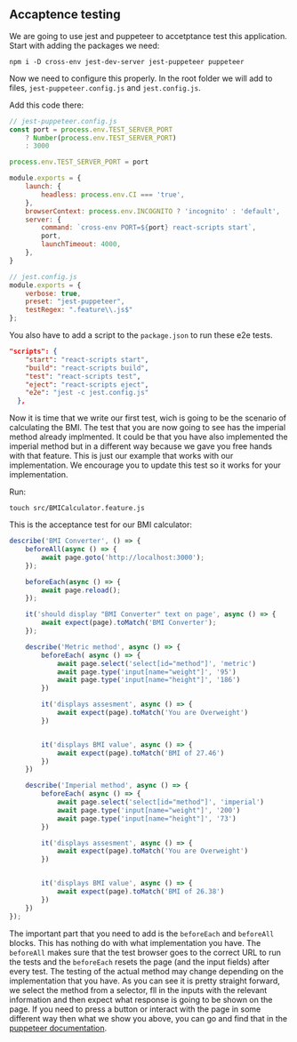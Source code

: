 ## Accaptence testing

We are going to use jest and puppeteer to accetptance test this application. Start with adding the packages we need:

`npm i -D cross-env jest-dev-server jest-puppeteer puppeteer`

Now we need to configure this properly. In the root folder we will add to files, `jest-puppeteer.config.js` and `jest.config.js`.

Add this code there:

```js
// jest-puppeteer.config.js
const port = process.env.TEST_SERVER_PORT
    ? Number(process.env.TEST_SERVER_PORT)
    : 3000

process.env.TEST_SERVER_PORT = port

module.exports = {
    launch: {
        headless: process.env.CI === 'true',
    },
    browserContext: process.env.INCOGNITO ? 'incognito' : 'default',
    server: {
        command: `cross-env PORT=${port} react-scripts start`,
        port,
        launchTimeout: 4000,
    },
} 
```

```js
// jest.config.js
module.exports = {
    verbose: true,
    preset: "jest-puppeteer",
    testRegex: ".feature\\.js$"
}; 
```

You also have to add a script to the `package.json` to run these e2e tests. 

```json
"scripts": {
    "start": "react-scripts start",
    "build": "react-scripts build",
    "test": "react-scripts test",
    "eject": "react-scripts eject",
    "e2e": "jest -c jest.config.js"
  },
```

Now it is time that we write our first test, wich is going to be the scenario of calculating the BMI. The test that you are now going to see has the imperial method already implmented. It could be that you have also implemented the imperial method but in a different way because we gave you free hands with that feature. This is just our example that works with our implementation. We encourage you to update this test so it works for your implementation.

Run:

`touch src/BMICalculator.feature.js`


This is the acceptance test for our BMI calculator:

```js
describe('BMI Converter', () => {
    beforeAll(async () => {
        await page.goto('http://localhost:3000');
    });

    beforeEach(async () => {
        await page.reload();
    });

    it('should display "BMI Converter" text on page', async () => {
        await expect(page).toMatch('BMI Converter');
    });

    describe('Metric method', async () => {
        beforeEach( async () => {
            await page.select('select[id="method"]', 'metric')
            await page.type('input[name="weight"]', '95')
            await page.type('input[name="height"]', '186')
        })

        it('displays assesment', async () => {   
            await expect(page).toMatch('You are Overweight')
        })


        it('displays BMI value', async () => {   
            await expect(page).toMatch('BMI of 27.46')
        })
    })

    describe('Imperial method', async () => {
        beforeEach( async () => {
            await page.select('select[id="method"]', 'imperial')
            await page.type('input[name="weight"]', '200')
            await page.type('input[name="height"]', '73')
        })

        it('displays assesment', async () => {   
            await expect(page).toMatch('You are Overweight')
        })


        it('displays BMI value', async () => {   
            await expect(page).toMatch('BMI of 26.38')
        })
    })
}); 
```

The important part that you need to add is the `beforeEach` and `beforeAll` blocks. This  has nothing do with what implementation you have. The `beforeAll` makes sure that the test browser goes to the correct URL to run the tests and the `beforeEach` resets the page (and the input fields) after every test. The testing of the actual method may change depending on the implementation that you have. As you can see it is pretty straight forward, we select the method from a selector, fll in the inputs with the relevant information and then expect what response is going to be shown on the page. If you need to press a button or interact with the page in some different way then what we show you above, you can go and find that in the [puppeteer documentation](https://github.com/GoogleChrome/puppeteer/blob/master/docs/api.md).




















































